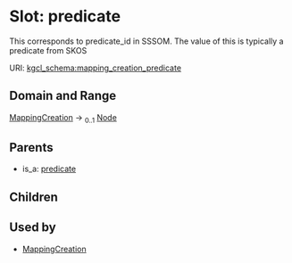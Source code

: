 
# Slot: predicate


This corresponds to predicate_id in SSSOM. The value of this is typically a predicate from SKOS

URI: [kgcl_schema:mapping_creation_predicate](https://w3id.org/kgcl-schema/mapping_creation_predicate)


## Domain and Range

[MappingCreation](MappingCreation.md) &#8594;  <sub>0..1</sub> [Node](Node.md)

## Parents

 *  is_a: [predicate](predicate.md)

## Children


## Used by

 * [MappingCreation](MappingCreation.md)
